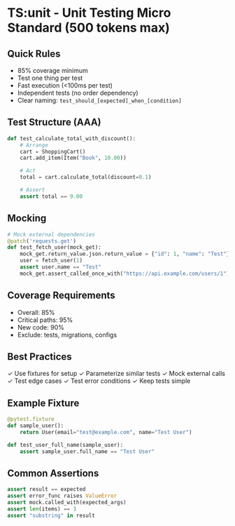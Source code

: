 # TS:unit - Unit Testing Micro Standard (500 tokens max)

## Quick Rules
- 85% coverage minimum
- Test one thing per test
- Fast execution (<100ms per test)
- Independent tests (no order dependency)
- Clear naming: `test_should_[expected]_when_[condition]`

## Test Structure (AAA)
```python
def test_calculate_total_with_discount():
    # Arrange
    cart = ShoppingCart()
    cart.add_item(Item("Book", 10.00))

    # Act
    total = cart.calculate_total(discount=0.1)

    # Assert
    assert total == 9.00
```

## Mocking
```python
# Mock external dependencies
@patch('requests.get')
def test_fetch_user(mock_get):
    mock_get.return_value.json.return_value = {"id": 1, "name": "Test"}
    user = fetch_user(1)
    assert user.name == "Test"
    mock_get.assert_called_once_with("https://api.example.com/users/1")
```

## Coverage Requirements
- Overall: 85%
- Critical paths: 95%
- New code: 90%
- Exclude: tests, migrations, configs

## Best Practices
✓ Use fixtures for setup
✓ Parameterize similar tests
✓ Mock external calls
✓ Test edge cases
✓ Test error conditions
✓ Keep tests simple

## Example Fixture
```python
@pytest.fixture
def sample_user():
    return User(email="test@example.com", name="Test User")

def test_user_full_name(sample_user):
    assert sample_user.full_name == "Test User"
```

## Common Assertions
```python
assert result == expected
assert error_func raises ValueError
assert mock.called_with(expected_args)
assert len(items) == 3
assert "substring" in result
```